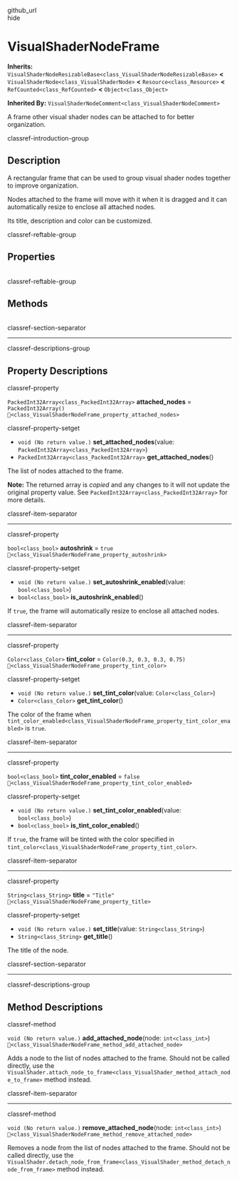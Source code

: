 github\_url  
hide

# VisualShaderNodeFrame

**Inherits:**
`VisualShaderNodeResizableBase<class_VisualShaderNodeResizableBase>`
**&lt;** `VisualShaderNode<class_VisualShaderNode>` **&lt;**
`Resource<class_Resource>` **&lt;** `RefCounted<class_RefCounted>`
**&lt;** `Object<class_Object>`

**Inherited By:**
`VisualShaderNodeComment<class_VisualShaderNodeComment>`

A frame other visual shader nodes can be attached to for better
organization.

classref-introduction-group

## Description

A rectangular frame that can be used to group visual shader nodes
together to improve organization.

Nodes attached to the frame will move with it when it is dragged and it
can automatically resize to enclose all attached nodes.

Its title, description and color can be customized.

classref-reftable-group

## Properties

<table>
<tbody>
<tr>
</tr>
<tr>
</tr>
<tr>
</tr>
<tr>
</tr>
<tr>
</tr>
</tbody>
</table>

classref-reftable-group

## Methods

<table>
<tbody>
<tr>
</tr>
<tr>
</tr>
</tbody>
</table>

classref-section-separator

------------------------------------------------------------------------

classref-descriptions-group

## Property Descriptions

classref-property

`PackedInt32Array<class_PackedInt32Array>` **attached\_nodes** =
`PackedInt32Array()`
`🔗<class_VisualShaderNodeFrame_property_attached_nodes>`

classref-property-setget

-   `void (No return value.)` **set\_attached\_nodes**(value:
    `PackedInt32Array<class_PackedInt32Array>`)
-   `PackedInt32Array<class_PackedInt32Array>`
    **get\_attached\_nodes**()

The list of nodes attached to the frame.

**Note:** The returned array is *copied* and any changes to it will not
update the original property value. See
`PackedInt32Array<class_PackedInt32Array>` for more details.

classref-item-separator

------------------------------------------------------------------------

classref-property

`bool<class_bool>` **autoshrink** = `true`
`🔗<class_VisualShaderNodeFrame_property_autoshrink>`

classref-property-setget

-   `void (No return value.)` **set\_autoshrink\_enabled**(value:
    `bool<class_bool>`)
-   `bool<class_bool>` **is\_autoshrink\_enabled**()

If `true`, the frame will automatically resize to enclose all attached
nodes.

classref-item-separator

------------------------------------------------------------------------

classref-property

`Color<class_Color>` **tint\_color** = `Color(0.3, 0.3, 0.3, 0.75)`
`🔗<class_VisualShaderNodeFrame_property_tint_color>`

classref-property-setget

-   `void (No return value.)` **set\_tint\_color**(value:
    `Color<class_Color>`)
-   `Color<class_Color>` **get\_tint\_color**()

The color of the frame when
`tint_color_enabled<class_VisualShaderNodeFrame_property_tint_color_enabled>`
is `true`.

classref-item-separator

------------------------------------------------------------------------

classref-property

`bool<class_bool>` **tint\_color\_enabled** = `false`
`🔗<class_VisualShaderNodeFrame_property_tint_color_enabled>`

classref-property-setget

-   `void (No return value.)` **set\_tint\_color\_enabled**(value:
    `bool<class_bool>`)
-   `bool<class_bool>` **is\_tint\_color\_enabled**()

If `true`, the frame will be tinted with the color specified in
`tint_color<class_VisualShaderNodeFrame_property_tint_color>`.

classref-item-separator

------------------------------------------------------------------------

classref-property

`String<class_String>` **title** = `"Title"`
`🔗<class_VisualShaderNodeFrame_property_title>`

classref-property-setget

-   `void (No return value.)` **set\_title**(value:
    `String<class_String>`)
-   `String<class_String>` **get\_title**()

The title of the node.

classref-section-separator

------------------------------------------------------------------------

classref-descriptions-group

## Method Descriptions

classref-method

`void (No return value.)` **add\_attached\_node**(node:
`int<class_int>`)
`🔗<class_VisualShaderNodeFrame_method_add_attached_node>`

Adds a node to the list of nodes attached to the frame. Should not be
called directly, use the
`VisualShader.attach_node_to_frame<class_VisualShader_method_attach_node_to_frame>`
method instead.

classref-item-separator

------------------------------------------------------------------------

classref-method

`void (No return value.)` **remove\_attached\_node**(node:
`int<class_int>`)
`🔗<class_VisualShaderNodeFrame_method_remove_attached_node>`

Removes a node from the list of nodes attached to the frame. Should not
be called directly, use the
`VisualShader.detach_node_from_frame<class_VisualShader_method_detach_node_from_frame>`
method instead.
